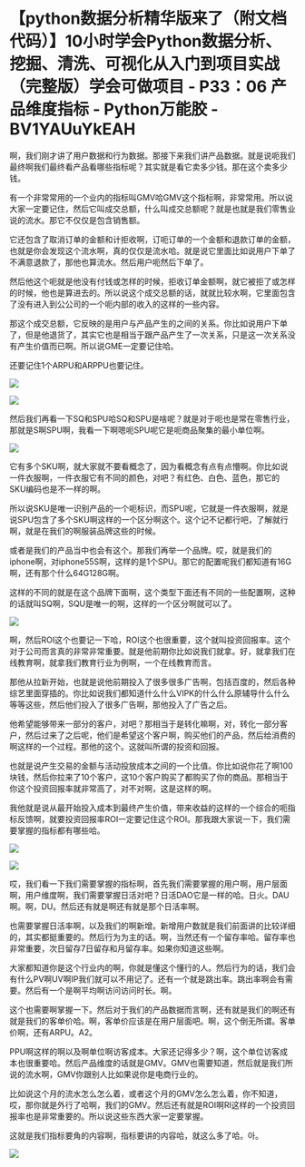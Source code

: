 # 【python数据分析精华版来了（附文档代码）】10小时学会Python数据分析、挖掘、清洗、可视化从入门到项目实战（完整版）学会可做项目 - P33：06 产品维度指标 - Python万能胶 - BV1YAUuYkEAH

啊，我们刚才讲了用户数据和行为数据。那接下来我们讲产品数据。就是说呃我们最终啊我们最终看产品看哪些指标呢？其实就是看它卖多少钱。那在这个卖多少钱。

有一个非常常用的一个业内的指标叫GMV哈GMV这个指标啊，非常常用。所以说大家一定要记住，然后它叫成交总额，什么叫成交总额呢？就是也就是我们零售业说的流水。那它不仅仅是包含销售额。

它还包含了取消订单的金额和计拒收啊，订呃订单的一个金额和退款订单的金额，也就是你会发现这个流水啊，真的仅仅是流水哈。就是说它里面比如说用户下单了不满意退款了，那他也算流水。然后用户呃然后下单了。

然后他这个呃就是他没有付钱或怎样的时候，拒收订单金额啊，就它被拒了或怎样的时候，他也是算进去的。所以说这个成交总额的话，就就比较水啊，它里面包含了没有进入到公公司的一个呃内部的收入的这样的一些内容。

那这个成交总额，它反映的是用户与产品产生的之间的关系。你比如说用户下单了，但是他退货了，其实它也是相当于跟产品产生了一次关系，只是这一次关系没有产生价值而已啊。所以说GME一定要记住哈。

还要记住1个ARPU和ARPPU也要记住。

![](img/42616c8cc15143de45ca38e96dd1f2d3_1.png)

![](img/42616c8cc15143de45ca38e96dd1f2d3_2.png)

然后我们再看一下SQ和SPU哈SQ和SPU是啥呢？就是对于呃也是常在零售行业，那就是S啊SPU啊，我看一下啊嗯呃SPU呢它是呃商品聚集的最小单位啊。



![](img/42616c8cc15143de45ca38e96dd1f2d3_4.png)

它有多个SKU啊，就大家就不要看概念了，因为看概念有点有点懵啊。你比如说一件衣服啊，一件衣服它有不同的颜色，对吧？有红色、白色、蓝色，那它的SKU编码也是不一样的啊。

所以说SKU是唯一识别产品的一个呃标识，而SPU呢，它就是一件衣服啊，就是说SPU包含了多个SKU啊这样的一个区分啊这个。这个记不记都行吧，了解就行啊，就是在我们的啊服装品牌这些的时候。

或者是我们的产品当中也会有这个。那我们再举一个品牌。哎，就是我们的iphone啊，对iphone55S啊，这样的是1个SPU。那它的配置呢我们都知道有16G啊，还有那个什么64G128G啊。

这样的不同的就是在这个品牌下面啊，这个类型下面还有不同的一些配置啊，这种的话就叫SQ啊，SQU是唯一的啊，这样的一个区分啊就可以了。



![](img/42616c8cc15143de45ca38e96dd1f2d3_6.png)

啊，然后ROI这个也要记一下哈，ROI这个也很重要，这个就叫投资回报率。这个对于公司而言真的非常非常重要。就是他前期你比如说我们就拿。好，就拿我们在线教育啊，就拿我们教育行业为例啊，一个在线教育而言。

那他从拉新开始，也就是说他前期投入了很多很多广告啊，包括百度的，然后各种综艺里面穿插的。你比如说我们都知道什么什么VIPK的什么什么原辅导什么什么等等这些，然后他们投入了很多广告啊，那他投入了广告之后。

他希望能够带来一部分的客户，对吧？那相当于是转化嘛啊，对，转化一部分客户，然后过来了之后呢，他们是希望这个客户啊，购买他们的产品，然后给消费的啊这样的一个过程。那他的这个。这就叫所谓的投资和回报。

也就是说产生交易的金额与活动投放成本之间的一个比值。你比如说你花了啊100块钱，然后你拉来了10个客户，这10个客户购买了都购买了你的商品。那相当于你这个投资回报率就非常高了，对不对啊，这是这样的啊。

我他就是说从最开始投入成本到最终产生价值，带来收益的这样的一个综合的呃指标反馈啊，就要投资回报率ROI一定要记住这个ROI。那我跟大家说一下，我们需要掌握的指标都有哪些哈。



![](img/42616c8cc15143de45ca38e96dd1f2d3_8.png)

![](img/42616c8cc15143de45ca38e96dd1f2d3_9.png)

哎，我们看一下我们需要掌握的指标啊，首先我们需要掌握的用户啊，用户层面啊，用户维度啊，我们需要掌握日活对吧？日活DAO它是一样的哈。日火。DAU啊。啊，DU。然后还有就是啊还有就是那个日活率啊。

也需要掌握日活率啊，以及我们的啊新增。新增用户数就是我们前面讲的比较详细的，其实都挺重要的。然后行为为主的话。啊，当然还有一个留存率哈。留存率也非常重要，次日留存7日留存和月留存率。如果你知道这些啊。

大家都知道你是这个行业内的啊，你就是懂这个懂行的人。然后行为的话，我们会有什么PV啊UV啊IP我们就可以不用记了。还有一个就是跳出率。跳出率啊会有需要。然后有一个是啊平均啊访问访问时长。啊。

这个也需要啊掌握一下。然后对于我们的产品数据而言啊，还有就是我们的啊还有就是我们的客单价哈。啊，客单价应该是在用户层面吧。啊，这个倒无所谓。客单价啊，还有ARPU。A2。

PPU啊这样的啊以及啊单位啊访客成本。大家还记得多少？啊，这个单位访客成本也很重要哈。然后产品维度的话就是GMV。GMV也需要知道，然后就是我们所说的流水啊，GMV你跟别人比如果说你是电商行业的。

比如说这个月的流水怎么怎么着，或者这个月的GMV怎么怎么着，你不知道，哎，那你就是外行了哈啊，我们的GMV。然后还有就是ROI啊RI这样的一个投资回报率也是非常重要的。所以说这些东西大家一定要掌握。

这就是我们指标要角的内容啊，指标要讲的内容哈，就这么多了哈。아。

![](img/42616c8cc15143de45ca38e96dd1f2d3_11.png)